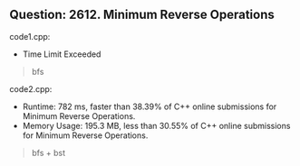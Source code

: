 ## Question: 2612. Minimum Reverse Operations

code1.cpp:
* Time Limit Exceeded
> bfs

code2.cpp:
* Runtime: 782 ms, faster than 38.39% of C++ online submissions for Minimum Reverse Operations.
* Memory Usage: 195.3 MB, less than 30.55% of C++ online submissions for Minimum Reverse Operations.
> bfs + bst